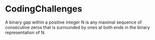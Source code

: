 # CodingChallenges
A binary gap within a positive integer N is any maximal sequence of consecutive zeros that is surrounded by ones at both ends in the binary representation of N.
